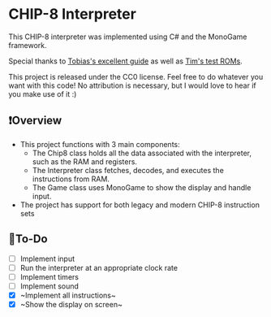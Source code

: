 # CHIP-8 Interpreter 
This CHIP-8 interpreter was implemented using C# and the MonoGame framework.

Special thanks to [Tobias's excellent guide](https://tobiasvl.github.io/blog/write-a-chip-8-emulator) as well as [Tim's test ROMs](https://github.com/Timendus/chip8-test-suite?tab=readme-ov-file).

This project is released under the CC0 license. Feel free to do whatever you want with this code! No attribution is necessary, but I would love to hear if you make use of it :)

## ❗Overview
- This project functions with 3 main components:
  - The Chip8 class holds all the data associated with the interpreter, such as the RAM and registers.
  - The Interpreter class fetches, decodes, and executes the instructions from RAM.
  - The Game class uses MonoGame to show the display and handle input.
- The project has support for both legacy and modern CHIP-8 instruction sets

## 📃To-Do
- [ ] Implement input
- [ ] Run the interpreter at an appropriate clock rate
- [ ] Implement timers
- [ ] Implement sound
- [x] ~Implement all instructions~
- [x] ~Show the display on screen~ 
